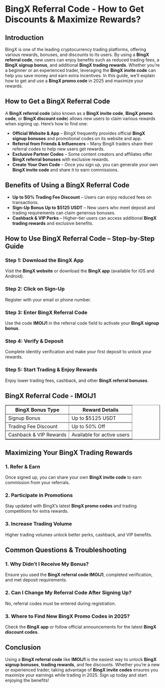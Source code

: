 <h1>BingX Referral Code - How to Get Discounts & Maximize Rewards?</h1>
<h2>Introduction</h2>
<p>BingX is one of the leading cryptocurrency trading platforms, offering various rewards, bonuses, and discounts to its users. By using a <strong>BingX referral code</strong>, new users can enjoy benefits such as reduced trading fees, a <strong>BingX signup bonus</strong>, and additional <strong>BingX trading rewards</strong>. Whether you’re a beginner or an experienced trader, leveraging the <strong>BingX invite code</strong> can help you save money and earn extra incentives. In this guide, we’ll explain how to get and use a <strong>BingX promo code</strong> in 2025 and maximize your rewards.</p>

<h2>How to Get a BingX Referral Code</h2>
<p>A <strong>BingX referral code</strong> (also known as a <strong>BingX invite code</strong>, <strong>BingX promo code</strong>, or <strong>BingX discount code</strong>) allows new users to claim various rewards when signing up. Here’s how to find one:</p>
<ul>
    <li><strong>Official Website & App</strong> – BingX frequently provides official <strong>BingX signup bonuses</strong> and promotional codes on its website and app.</li>
    <li><strong>Referral from Friends & Influencers</strong> – Many BingX traders share their referral codes to help new users get rewards.</li>
    <li><strong>Exclusive Partner Codes</strong> – Some content creators and affiliates offer <strong>BingX referral bonuses</strong> with exclusive rewards.</li>
    <li><strong>Create Your Own Code</strong> – Once you sign up, you can generate your own <strong>BingX invite code</strong> and share it to earn commissions.</li>
</ul>

<h2>Benefits of Using a BingX Referral Code</h2>
<ul>
    <li><strong>Up to 50% Trading Fee Discount</strong> – Users can enjoy reduced fees on transactions.</li>
    <li><strong>Sign-Up Bonus Up to $5125 USDT</strong> – New users who meet deposit and trading requirements can claim generous bonuses.</li>
    <li><strong>Cashback & VIP Perks</strong> – Higher-tier users can access additional <strong>BingX trading rewards</strong> and exclusive benefits.</li>
</ul>

<h2>How to Use BingX Referral Code – Step-by-Step Guide</h2>
<h3>Step 1: Download the BingX App</h3>
<p>Visit the <strong>BingX website</strong> or download the <strong>BingX app</strong> (available for iOS and Android).</p>

<h3>Step 2: Click on Sign-Up</h3>
<p>Register with your email or phone number.</p>

<h3>Step 3: Enter BingX Referral Code</h3>
<p>Use the code <strong>IMOIJ1</strong> in the referral code field to activate your <strong>BingX signup bonus</strong>.</p>

<h3>Step 4: Verify & Deposit</h3>
<p>Complete identity verification and make your first deposit to unlock your rewards.</p>

<h3>Step 5: Start Trading & Enjoy Rewards</h3>
<p>Enjoy lower trading fees, cashback, and other <strong>BingX referral bonuses</strong>.</p>

<h2>BingX Referral Code - IMOIJ1</h2>
<table border="1">
    <tr>
        <th>BingX Bonus Type</th>
        <th>Reward Details</th>
    </tr>
    <tr>
        <td>Signup Bonus</td>
        <td>Up to $5125 USDT</td>
    </tr>
    <tr>
        <td>Trading Fee Discount</td>
        <td>Up to 50% Off</td>
    </tr>
    <tr>
        <td>Cashback & VIP Rewards</td>
        <td>Available for active users</td>
    </tr>
</table>

<h2>Maximizing Your BingX Trading Rewards</h2>
<h3>1. Refer & Earn</h3>
<p>Once signed up, you can share your own <strong>BingX invite code</strong> to earn commission from your referrals.</p>

<h3>2. Participate in Promotions</h3>
<p>Stay updated with BingX’s latest <strong>BingX promo codes</strong> and trading competitions for extra rewards.</p>

<h3>3. Increase Trading Volume</h3>
<p>Higher trading volumes unlock better perks, cashback, and VIP benefits.</p>

<h2>Common Questions & Troubleshooting</h2>
<h3>1. Why Didn’t I Receive My Bonus?</h3>
<p>Ensure you used the <strong>BingX referral code IMOIJ1</strong>, completed verification, and met deposit requirements.</p>

<h3>2. Can I Change My Referral Code After Signing Up?</h3>
<p>No, referral codes must be entered during registration.</p>

<h3>3. Where to Find New BingX Promo Codes in 2025?</h3>
<p>Check the <strong>BingX app</strong> or follow official announcements for the latest <strong>BingX discount codes</strong>.</p>

<h2>Conclusion</h2>
<p>Using a <strong>BingX referral code</strong> like <strong>IMOIJ1</strong> is the easiest way to unlock <strong>BingX signup bonuses</strong>, <strong>trading rewards</strong>, and fee discounts. Whether you’re a new or experienced trader, taking advantage of <strong>BingX invite codes</strong> ensures you maximize your earnings while trading in 2025. Sign up today and start enjoying the benefits!</p>
